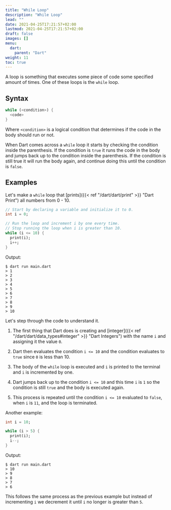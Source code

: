 ```yaml
---
title: "While Loop"
description: "While Loop"
lead: ""
date: 2021-04-25T17:21:57+02:00
lastmod: 2021-04-25T17:21:57+02:00
draft: false
images: []
menu: 
  dart:
    parent: "Dart"
weight: 11
toc: true
---
```


A loop is something that executes some piece of code some specified amount of times. One of these loops is the `while` loop.

## Syntax

```dart
while (<condition>) {
  <code>
}
```

Where `<condition>` is a logical condition that determines if the code in the body should run or not.

When Dart comes across a `while` loop it starts by checking the condition inside the parenthesis. If the condition is `true` it runs the code in the body and jumps back up to the condition inside the parenthesis. If the condition is still true it will run the body again, and continue doing this until the condition is `false`.

## Examples

Let's make a `while` loop that [prints]({{< ref "/dart/dart/print" >}} "Dart Print") all numbers from 0 - 10.

```dart
// Start by declaring a variable and initialize it to 0.
int i = 0;

// Run the loop and increment i by one every time.
// Stop running the loop when i is greater than 10.
while (i <= 10) {
  print(i);
  i++;
}
```

Output:

```
$ dart run main.dart
> 1
> 2
> 3
> 4
> 5
> 6
> 7
> 8
> 9
> 10
```

Let's step through the code to understand it.

1. The first thing that Dart does is creating and [integer]({{< ref "/dart/dart/data_types#integer" >}} "Dart Integers") with the name `i` and assigning it the value `0`.

2. Dart then evaluates the condition `i <= 10` and the condition evaluates to `true` since `0` is less than 10.

3. The body of the `while` loop is executed and `i` is printed to the terminal and `i` is incremented by one.

4. Dart jumps back up to the condition `i <= 10` and this time `i` is `1` so the condition is still `true` and the body is executed again.

5. This process is repeated until the condition `i <= 10` evaluated to `false`, when `i` is `11`, and the loop is terminated.

Another example:

```dart
int i = 10;

while (i > 5) {
  print(i);
  i--;
}
```

Output:

```
$ dart run main.dart
> 10
> 9
> 8
> 7
> 6
```

This follows the same process as the previous example but instead of incrementing `i` we decrement it until `i` no longer is greater than `5`.